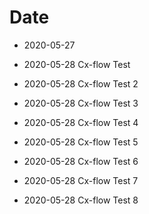 # Date

* 2020-05-27

* 2020-05-28 Cx-flow Test

* 2020-05-28 Cx-flow Test 2

* 2020-05-28 Cx-flow Test 3

* 2020-05-28 Cx-flow Test 4

* 2020-05-28 Cx-flow Test 5

* 2020-05-28 Cx-flow Test 6

* 2020-05-28 Cx-flow Test 7

* 2020-05-28 Cx-flow Test 8

